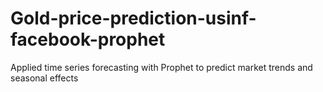 # Gold-price-prediction-usinf-facebook-prophet
Applied time series forecasting with Prophet to predict market trends and seasonal effects
